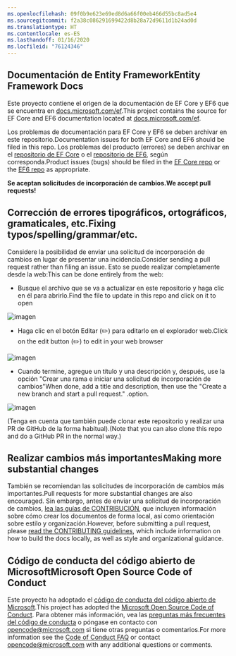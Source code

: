 ```yaml
---
ms.openlocfilehash: 09f0b9e623e69ed8d6a66f00eb466d55bc8ad5e4
ms.sourcegitcommit: f2a38c086291699422d8b28a72d9611d1b24ad0d
ms.translationtype: HT
ms.contentlocale: es-ES
ms.lasthandoff: 01/16/2020
ms.locfileid: "76124346"
---
```

## <a name="entity-framework-docs"></a><span data-ttu-id="22a22-101">Documentación de Entity Framework</span><span class="sxs-lookup"><span data-stu-id="22a22-101">Entity Framework Docs</span></span>

<span data-ttu-id="22a22-102">Este proyecto contiene el origen de la documentación de EF Core y EF6 que se encuentra en [docs.microsoft.com/ef](https://docs.microsoft.com/ef/).</span><span class="sxs-lookup"><span data-stu-id="22a22-102">This project contains the source for EF Core and EF6 documentation located at [docs.microsoft.com/ef](https://docs.microsoft.com/ef/).</span></span> 

<span data-ttu-id="22a22-103">Los problemas de documentación para EF Core y EF6 se deben archivar en este repositorio.</span><span class="sxs-lookup"><span data-stu-id="22a22-103">Documentation issues for both EF Core and EF6 should be filed in this repo.</span></span> <span data-ttu-id="22a22-104">Los problemas del producto (errores) se deben archivar en el [repositorio de EF Core](https://github.com/dotnet/efcore) o el [repositorio de EF6](https://github.com/dotnet/ef6), según corresponda.</span><span class="sxs-lookup"><span data-stu-id="22a22-104">Product issues (bugs) should be filed in the [EF Core repo](https://github.com/dotnet/efcore) or the [EF6 repo](https://github.com/dotnet/ef6) as appropriate.</span></span>

<span data-ttu-id="22a22-105">**Se aceptan solicitudes de incorporación de cambios.**</span><span class="sxs-lookup"><span data-stu-id="22a22-105">**We accept pull requests!**</span></span>

## <a name="fixing-typosspellinggrammaretc"></a><span data-ttu-id="22a22-106">Corrección de errores tipográficos, ortográficos, gramaticales, etc.</span><span class="sxs-lookup"><span data-stu-id="22a22-106">Fixing typos/spelling/grammar/etc.</span></span>

<span data-ttu-id="22a22-107">Considere la posibilidad de enviar una solicitud de incorporación de cambios en lugar de presentar una incidencia.</span><span class="sxs-lookup"><span data-stu-id="22a22-107">Consider sending a pull request rather than filing an issue.</span></span> <span data-ttu-id="22a22-108">Esto se puede realizar completamente desde la web:</span><span class="sxs-lookup"><span data-stu-id="22a22-108">This can be done entirely from the web:</span></span>

* <span data-ttu-id="22a22-109">Busque el archivo que se va a actualizar en este repositorio y haga clic en él para abrirlo.</span><span class="sxs-lookup"><span data-stu-id="22a22-109">Find the file to update in this repo and click on it to open</span></span>

![imagen](https://user-images.githubusercontent.com/1430078/64454137-10199400-d09f-11e9-9d1a-b7fdca2c518e.png)

* <span data-ttu-id="22a22-111">Haga clic en el botón Editar (✏️) para editarlo en el explorador web.</span><span class="sxs-lookup"><span data-stu-id="22a22-111">Click on the edit button (✏️) to edit in your web browser</span></span>

![imagen](https://user-images.githubusercontent.com/1430078/64454321-85856480-d09f-11e9-85a6-1c93bc6611e2.png)

* <span data-ttu-id="22a22-113">Cuando termine, agregue un título y una descripción y, después, use la opción "Crear una rama e iniciar una solicitud de incorporación de cambios"</span><span class="sxs-lookup"><span data-stu-id="22a22-113">When done, add a title and description, then use the "Create a new branch and start a pull request."</span></span> <span data-ttu-id="22a22-114">.</span><span class="sxs-lookup"><span data-stu-id="22a22-114">option.</span></span>

![imagen](https://user-images.githubusercontent.com/1430078/64454455-dac17600-d09f-11e9-922b-0346117011f5.png)

<span data-ttu-id="22a22-116">(Tenga en cuenta que también puede clonar este repositorio y realizar una PR de GitHub de la forma habitual).</span><span class="sxs-lookup"><span data-stu-id="22a22-116">(Note that you can also clone this repo and do a GitHub PR in the normal way.)</span></span>

## <a name="making-more-substantial-changes"></a><span data-ttu-id="22a22-117">Realizar cambios más importantes</span><span class="sxs-lookup"><span data-stu-id="22a22-117">Making more substantial changes</span></span>

<span data-ttu-id="22a22-118">También se recomiendan las solicitudes de incorporación de cambios más importantes.</span><span class="sxs-lookup"><span data-stu-id="22a22-118">Pull requests for more substantial changes are also encouraged.</span></span> <span data-ttu-id="22a22-119">Sin embargo, antes de enviar una solicitud de incorporación de cambios, [lea las guías de CONTRIBUCIÓN](CONTRIBUTING.md), que incluyen información sobre cómo crear los documentos de forma local, así como orientación sobre estilo y organización.</span><span class="sxs-lookup"><span data-stu-id="22a22-119">However, before submitting a pull request, please [read the CONTRIBUTING guidelines](CONTRIBUTING.md), which include information on how to build the docs locally, as well as style and organizational guidance.</span></span>

## <a name="microsoft-open-source-code-of-conduct"></a><span data-ttu-id="22a22-120">Código de conducta del código abierto de Microsoft</span><span class="sxs-lookup"><span data-stu-id="22a22-120">Microsoft Open Source Code of Conduct</span></span>

<span data-ttu-id="22a22-121">Este proyecto ha adoptado el [código de conducta del código abierto de Microsoft](https://opensource.microsoft.com/codeofconduct/).</span><span class="sxs-lookup"><span data-stu-id="22a22-121">This project has adopted the [Microsoft Open Source Code of Conduct](https://opensource.microsoft.com/codeofconduct/).</span></span>
<span data-ttu-id="22a22-122">Para obtener más información, vea las [preguntas más frecuentes del código de conducta](https://opensource.microsoft.com/codeofconduct/faq/) o póngase en contacto con [opencode@microsoft.com](mailto:opencode@microsoft.com) si tiene otras preguntas o comentarios.</span><span class="sxs-lookup"><span data-stu-id="22a22-122">For more information see the [Code of Conduct FAQ](https://opensource.microsoft.com/codeofconduct/faq/) or contact [opencode@microsoft.com](mailto:opencode@microsoft.com) with any additional questions or comments.</span></span>

